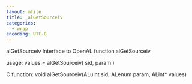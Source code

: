 ```yaml
---
layout: mfile
title: _alGetSourceiv
categories:
  - wrap
encoding: UTF-8
---
```


alGetSourceiv  Interface to OpenAL function alGetSourceiv

usage:  values = alGetSourceiv( sid, param )

C function:  void alGetSourceiv(ALuint sid, ALenum param, ALint\* values)